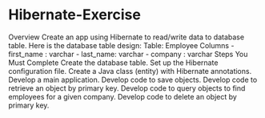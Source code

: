 # Hibernate-Exercise
Overview  Create an app using Hibernate to read/write data to database table. Here is the database table design:  Table: Employee  Columns - first_name : varchar - last_name: varchar - company : varchar   Steps You Must Complete   Create the database table. Set up the Hibernate configuration file. Create a Java class (entity) with Hibernate annotations. Develop a main application. Develop code to save objects. Develop code to retrieve an object by primary key. Develop code to query objects to find employees for a given company. Develop code to delete an object by primary key.
